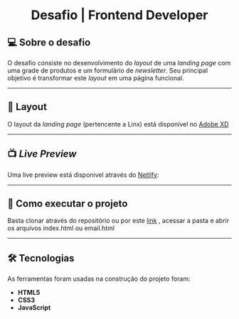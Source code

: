 <h1 align="center">Desafio | Frontend Developer</h1>

## 💻 Sobre o desafio

O desafio consiste no desenvolvimento do *layout* de uma *landing page* com uma grade de produtos e um formulário de *newsletter*. Seu principal objetivo é transformar este *layout* em uma página funcional.

---

## 🎨 Layout

O layout da *landing page* (pertencente a Linx) está disponível no [Adobe XD](https://xd.adobe.com/spec/4025e242-a495-4594-71d2-5fd89d774b57-3614/grid)

---

## 📺 *Live Preview*

Uma live preview está disponivel através do [Netlify](https://frontend-internt-challenge.netlify.app/):

---

## 🚀 Como executar o projeto

Basta clonar através do repositório ou por este [link](https://github.com/LucianoGalvao/frontend-internt-challenge/archive/main.zip) , acessar a pasta e abrir os arquivos index.html ou email.html

---

## 🛠 Tecnologias

As ferramentas foram usadas na construção do projeto foram:

- **HTML5**
- **CSS3**
- **JavaScript**


